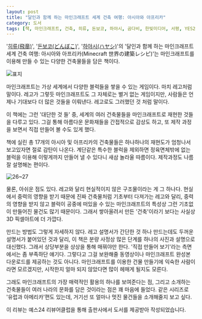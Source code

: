```yaml
---
layout: post
title: "달인과 함께 하는 마인크래프트 세계 건축 여행: 아시아와 아프리카"
category: 도서
tags: [책, 마인크래프트, 건축, 히류, 돈보코, 하야시, 곰다비, 한빛미디어, 서평, YES24 리뷰어클럽]
---
```


'[히류(飛竜)](http://hiryusyo.blog.jp/)',
'[돈보코(どんぼこ)](https://twitter.com/donxboco)',
'[하야시(ハヤシ)](https://www.youtube.com/channel/UCdXRKbNYJ9lKmqErX6KDNFw)'의
'달인과 함께 하는 마인크래프트 세계 건축 여행: 아시아와 아프리카(Minecraft 世界の建築レシピ)'는
마인크래프트를 이용해 만들 수 있는 다양한 건축물들을 담은 책이다.

![표지](https://lh3.googleusercontent.com/i7lwFcvqurt2VOM38-lFvUHtxZxGsBs2X9z8VC1xEFgUvm56TgA-e_ZCl1nUt9G89aPMyqlbhQb2BQ=s480)

마인크래프트는 가상 세계에서 다양한 블럭들을 쌓을 수 있는 게임이다.
마치 레고처럼 말이다.
레고가 그렇듯 마인크래프트도 그 자체로는 별거 없는 게임이지만,
사람들은 언제나 기대보다 더 많은 것들을 이뤄낸다.
레고로도 그러했던 것 처럼 말이다.

이 책에는 그런 '대단한 것 들' 중,
세계의 여러 건축물들을 마인크래프트로 재현한 것들을 다루고 있다.
그걸 통해 아름다운 문화재들을 간접적으로 감상도 하고,
또 제작 과정을 보면서 직접 만들어 볼 수도 있게 했다.

책에 실린 총 17개의 아시아 및 아프리카의 건축물들은
하나하나의 재현도가 엄청나서 보고있자면 절로 감탄이 나온다.
계단같은 특수한 블럭을 제외하면 정육면체밖에 없는 블럭을 이용해
이렇게까지 만들어 낼 수 있다니 새삼 놀라울 따름이다.
제작과정도 나름 잘 설명해논 편이다.

![26~27](https://lh3.googleusercontent.com/zxkxzv4lW60YX28kDtOPebNkwp7YsjUctPqZhsehOvxSrBa71sUbxpqLTslm1gS5_g9eAYIdfePQEQ)

물론, 아쉬운 점도 있다.
레고와 달리 현실적이지 않은 구조물이라는 게 그 하나다.
현실에서 중력의 영향을 받기 때문에
진짜 건축물처럼 기초부터 다져가는 레고와 달리,
중력의 영향을 받지 않고 블럭이 공중에 떠있을 수 있는 마인크래프트의 특성상
그런 기초없이 만들어진 물건도 많기 때문이다.
그래서 쌓아올려서 만든 '건축'이라기 보다는
사실상 3D 픽셀아트에 더 가깝다.

만드는 방법도 그렇게 자세하지 않다.
레고 설명서가 간단한 것 하나 만드는데도 두꺼운 설명서가 붙어있던 것과 달리,
이 책은 분량 사정상 많은 단계를 하나의 사진과 설명으로 대신했다.
그래서 상당부분을 상상을 통해 매꿔야만 한다.
'직접 만들어 보기'라는 측면에서는 좀 부족하단 얘기다.
그렇다고 그걸 보완해줄 동영상이나 마인크래프트 완성본 다운로드를 제공하는 것도 아니다.
마인크래프트를 이용한 건물 만들기에 익숙한 사람이라면 모르겠지만,
시작한지 얼마 되지 않았다면 많이 헤매게 될지도 모른다.

그래도 마인크래프트의 가장 매력적인 활용의 하나를 보여준다는 점,
그리고 소개하는 건축물들이 여러 나라의 문화를 담은 것이라는 점은 꽤 마음에 들었다.
같은 시리즈로 '유럽과 아메리카'편도 있는데,
거기선 또 얼마나 멋진 물건들을 소개해줄지 보고 싶다.



<div class="im im-info">
이 리뷰는 예스24 리뷰어클럽을 통해 출판사에서 도서를 제공받아 작성되었습니다.
</div>
